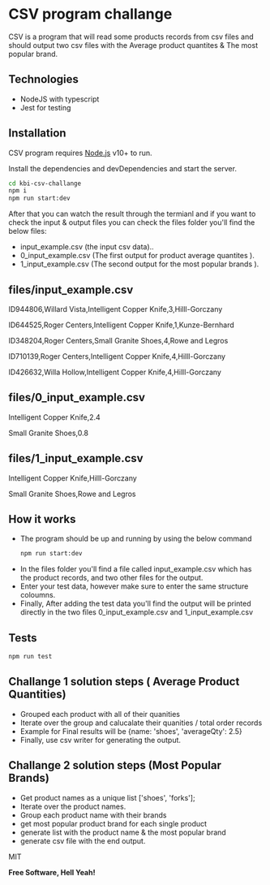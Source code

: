 # CSV program challange

CSV is a program that will read some products records from csv files and should output two csv files with the Average product quantites &  The most popular brand.

## Technologies

- NodeJS with typescript
- Jest for testing



## Installation

CSV program requires [Node.js](https://nodejs.org/) v10+ to run.

Install the dependencies and devDependencies and start the server.

```sh
cd kbi-csv-challange
npm i
npm run start:dev
```

After that you can watch the result through the termianl and if you want to check the input & output files you can check the files folder you'll find the below files:
 - input_example.csv (the input csv data)..
 - 0_input_example.csv (The first output for product average quantites ).
 - 1_input_example.csv (The second output for the most popular brands ).


## files/input_example.csv

ID944806,Willard Vista,Intelligent Copper Knife,3,Hilll-Gorczany

ID644525,Roger Centers,Intelligent Copper Knife,1,Kunze-Bernhard

ID348204,Roger Centers,Small Granite Shoes,4,Rowe and Legros

ID710139,Roger Centers,Intelligent Copper Knife,4,Hilll-Gorczany

ID426632,Willa Hollow,Intelligent Copper Knife,4,Hilll-Gorczany

## files/0_input_example.csv

Intelligent Copper Knife,2.4

Small Granite Shoes,0.8

## files/1_input_example.csv

Intelligent Copper Knife,Hilll-Gorczany

Small Granite Shoes,Rowe and Legros


## How it works

- The program should be up and running by using the below command
   ```sh
   npm run start:dev
   ```
- In the files folder you'll find a file called input_example.csv which has the product records, and two other files for the output.
- Enter your test data, however make sure to enter the same structure coloumns. 
- Finally, After adding the test data you'll find the output will be printed directly in the two files 0_input_example.csv and 1_input_example.csv


## Tests 
```sh
npm run test
```


## Challange 1 solution steps ( Average Product Quantities)
- Grouped each product with all of their quanities 
- Iterate over the group and calucalate their quanities / total order records
- Example for Final results will be {name: 'shoes', 'averageQty': 2.5}
- Finally, use csv writer for generating the output.

## Challange 2 solution steps (Most Popular Brands)
- Get product names as a unique list ['shoes', 'forks'];
- Iterate over the product names.
- Group each product name with their brands
- get most popular product brand for each single product
- generate list with the product name & the most popular brand
- generate csv file with the end output.

MIT

**Free Software, Hell Yeah!**



